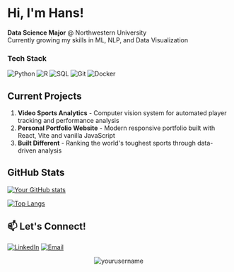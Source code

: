# Hi, I'm Hans! 

 **Data Science Major** @ Northwestern University  
Currently growing my skills in ML, NLP, and Data Visualization  


### Tech Stack
![Python](https://img.shields.io/badge/Python-3776AB?style=for-the-badge&logo=python&logoColor=white)
![R](https://img.shields.io/badge/R-276DC3?style=for-the-badge&logo=r&logoColor=white)
![SQL](https://img.shields.io/badge/SQL-4479A1?style=for-the-badge&logo=postgresql&logoColor=white)
![Git](https://img.shields.io/badge/Git-F05032?style=for-the-badge&logo=git&logoColor=white)
![Docker](https://img.shields.io/badge/Docker-2496ED?style=for-the-badge&logo=docker&logoColor=white)

## Current Projects

1. **Video Sports Analytics** - Computer vision system for automated player tracking and performance analysis
2. **Personal Portfolio Website** - Modern responsive portfolio built with React, Vite and vanilla JavaScript 
3. **Built Different** - Ranking the world's toughest sports through data-driven analysis  

## GitHub Stats

[![Your GitHub stats](https://github-readme-stats.vercel.app/api?username=yourusername&show_icons=true&theme=radical&hide_border=true)](https://github.com/Hansk04)

[![Top Langs](https://github-readme-stats.vercel.app/api/top-langs/?username=yourusername&layout=compact&theme=radical&hide_border=true)](https://github.com/Hansk04)

## 📫 Let's Connect!

[![LinkedIn](https://img.shields.io/badge/LinkedIn-0077B5?style=for-the-badge&logo=linkedin&logoColor=white)]([your-linkedin-url](https://www.linkedin.com/in/Hanskuthy))
[![Email](https://img.shields.io/badge/Email-D14836?style=for-the-badge&logo=gmail&logoColor=white)](mailto:hanskuthy33@gmail.com)

<p align="center"> 
  <img src="https://komarev.com/ghpvc/?username=Hansk04&label=Profile%20views&color=0e75b6&style=flat" alt="yourusername" /> 
</p>
